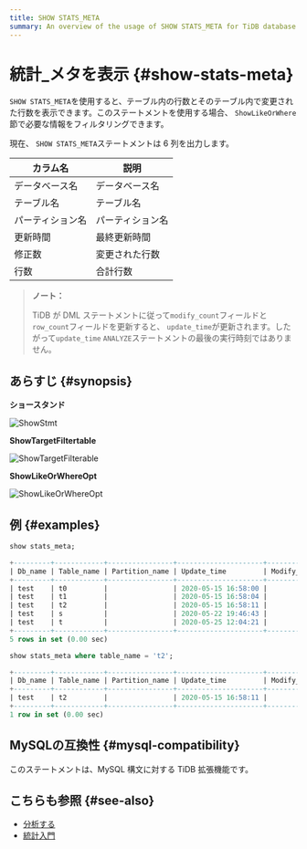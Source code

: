 ```yaml
---
title: SHOW STATS_META
summary: An overview of the usage of SHOW STATS_META for TiDB database.
---
```


# 統計_メタを表示 {#show-stats-meta}

`SHOW STATS_META`を使用すると、テーブル内の行数とそのテーブル内で変更された行数を表示できます。このステートメントを使用する場合、 `ShowLikeOrWhere`節で必要な情報をフィルタリングできます。

現在、 `SHOW STATS_META`ステートメントは 6 列を出力します。

| カラム名     | 説明       |
| -------- | -------- |
| データベース名  | データベース名  |
| テーブル名    | テーブル名    |
| パーティション名 | パーティション名 |
| 更新時間     | 最終更新時間   |
| 修正数      | 変更された行数  |
| 行数       | 合計行数     |

> **ノート：**
>
> TiDB が DML ステートメントに従って`modify_count`フィールドと`row_count`フィールドを更新すると、 `update_time`が更新されます。したがって`update_time` `ANALYZE`ステートメントの最後の実行時刻ではありません。

## あらすじ {#synopsis}

**ショースタンド**

![ShowStmt](https://docs-download.pingcap.com/media/images/docs/sqlgram/ShowStmt.png)

**ShowTargetFiltertable**

![ShowTargetFilterable](https://docs-download.pingcap.com/media/images/docs/sqlgram/ShowTargetFilterable.png)

**ShowLikeOrWhereOpt**

![ShowLikeOrWhereOpt](https://docs-download.pingcap.com/media/images/docs/sqlgram/ShowLikeOrWhereOpt.png)

## 例 {#examples}


```sql
show stats_meta;
```

```sql
+---------+------------+----------------+---------------------+--------------+-----------+
| Db_name | Table_name | Partition_name | Update_time         | Modify_count | Row_count |
+---------+------------+----------------+---------------------+--------------+-----------+
| test    | t0         |                | 2020-05-15 16:58:00 |            0 |         0 |
| test    | t1         |                | 2020-05-15 16:58:04 |            0 |         0 |
| test    | t2         |                | 2020-05-15 16:58:11 |            0 |         0 |
| test    | s          |                | 2020-05-22 19:46:43 |            0 |         0 |
| test    | t          |                | 2020-05-25 12:04:21 |            0 |         0 |
+---------+------------+----------------+---------------------+--------------+-----------+
5 rows in set (0.00 sec)
```


```sql
show stats_meta where table_name = 't2';
```

```sql
+---------+------------+----------------+---------------------+--------------+-----------+
| Db_name | Table_name | Partition_name | Update_time         | Modify_count | Row_count |
+---------+------------+----------------+---------------------+--------------+-----------+
| test    | t2         |                | 2020-05-15 16:58:11 |            0 |         0 |
+---------+------------+----------------+---------------------+--------------+-----------+
1 row in set (0.00 sec)
```

## MySQLの互換性 {#mysql-compatibility}

このステートメントは、MySQL 構文に対する TiDB 拡張機能です。

## こちらも参照 {#see-also}

-   [分析する](/sql-statements/sql-statement-analyze-table.md)
-   [統計入門](/statistics.md)
